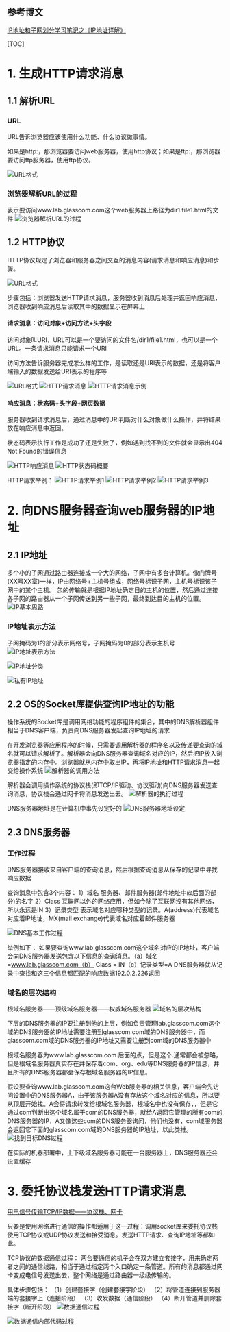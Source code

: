 ## 参考博文
[IP地址和子网划分学习笔记之《IP地址详解》](https://blog.51cto.com/6930123/2112403)

[TOC]

# 1. 生成HTTP请求消息
## 1.1 解析URL
### URL
URL告诉浏览器应该使用什么功能、什么协议做事情。

如果是http:，那浏览器要访问web服务器，使用http协议；如果是ftp:，那浏览器要访问ftp服务器，使用ftp协议。

![URL格式](./pic/web浏览器_URL格式.png)

### 浏览器解析URL的过程
表示要访问www.lab.glasscom.com这个web服务器上路径为dir1.file1.html的文件
![浏览器解析URL的过程](./pic/web浏览器_浏览器解析URL的过程.png)


## 1.2 HTTP协议
HTTP协议规定了浏览器和服务器之间交互的消息内容(请求消息和响应消息)和步骤。

![URL格式](./pic/web浏览器_HTTP基本思路.png)

步骤包括：浏览器发送HTTP请求消息，服务器收到消息后处理并返回响应消息，浏览器收到响应消息后读取其中的数据显示在屏幕上

#### 请求消息：访问对象+访问方法+头字段
访问对象叫URI，URL可以是一个要访问的文件名/dir1/file1.html，也可以是一个URL。一条请求消息只能请求一个URI

访问方法告诉服务器完成怎么样的工作，是读取还是URI表示的数据，还是将客户端输入的数据发送给URI表示的程序等

![URL格式](./pic/web浏览器_HTTP请求方法.png)
![HTTP请求消息](./pic/web浏览器_HTTP请求消息.png)
![HTTP请求消息示例](./pic/web浏览器_HTTP请求消息示例.png)

#### 响应消息：状态码+头字段+网页数据
服务器收到请求消息后，通过消息中的URI判断对什么对象做什么操作，并将结果放在响应消息中返回。

状态码表示执行工作是成功了还是失败了，例如遇到找不到的文件就会显示出404 Not Found的错误信息

![HTTP响应消息](./pic/web浏览器_HTTP响应消息.png)
![HTTP状态码概要](./pic/web浏览器_HTTP状态码概要.png)

HTTP请求举例：
![HTTP请求举例1](./pic/web浏览器_HTTP请求举例1.png)
![HTTP请求举例2](./pic/web浏览器_HTTP请求举例2.png)
![HTTP请求举例3](./pic/web浏览器_HTTP请求举例3.png)

# 2. 向DNS服务器查询web服务器的IP地址
## 2.1 IP地址
多个小的子网通过路由器连接成一个大的网络，子网中有多台计算机。像门牌号(XX号XX室)一样，IP由网络号+主机号组成，网络号标识子网，主机号标识该子网中的某个主机。
包的传输就是根据IP地址确定目的主机的位置，然后通过连接各子网的路由器从一个子网传送到另一些子网，最终到达目的主机的位置。
![IP基本思路](./pic/web浏览器_IP基本思路.png)

### IP地址表示方法
子网掩码为1的部分表示网络号，子网掩码为0的部分表示主机号
![IP地址表示方法](./pic/web浏览器_IP地址表示方法.png)

![IP地址分类](./pic/web浏览器_IP地址分类.png)

![私有IP地址](./pic/web浏览器_私有IP地址.png)

## 2.2 OS的Socket库提供查询IP地址的功能
操作系统的Socket库是调用网络功能的程序组件的集合，其中的DNS解析器组件相当于DNS客户端，负责向DNS服务器发起查询IP地址的请求


在开发浏览器等应用程序的时候，只需要调用解析器的程序名以及传递要查询的域名就可以请求解析了。解析器会向DNS服务器查询域名对应的IP，然后把IP放入浏览器指定的内存中。浏览器就从内存中取出IP，再将IP地址和HTTP请求消息一起交给操作系统
![解析器的调用方法](./pic/web浏览器_解析器的调用方法.png)

解析器会调用操作系统的协议栈(即TCP/IP驱动、协议驱动)向DNS服务器发送查询消息，协议栈会通过网卡将消息发送出去。
![解析器的执行过程](./pic/web浏览器_解析器的执行过程.png)

DNS服务器地址是在计算机中事先设定好的
![DNS服务器地址设定](./pic/web浏览器_DNS服务器地址设定.png)

## 2.3 DNS服务器
### 工作过程
DNS服务器接收来自客户端的查询消息，然后根据查询消息从保存的记录中寻找响应数据

查询消息中包含3个内容：
1）域名
服务器、邮件服务器(邮件地址中@后面的部分)的名字
2）Class
互联网以外的网络应用，但如今除了互联网没有其他网络，所以永远是IN
3）记录类型
表示域名对应哪种类型的记录。A(address)代表域名对应着IP地址，MX(mail exchange)代表域名对应着邮件服务器

![DNS基本工作过程](./pic/web浏览器_DNS基本工作过程.png)

举例如下：
如果要查询www.lab.glasscom.com这个域名对应的IP地址，客户端会向DNS服务器发送包含以下信息的查询消息。（a）域名=www.lab.glasscom.com（b） Class = IN（c）记录类型=A
DNS服务器就从记录中查找和这三个信息都匹配的响应数据192.0.2.226返回

### 域名的层次结构
根域名服务器——顶级域名服务器——权威域名服务器
![域名的层次结构](./pic/web浏览器_域名的层次结构.png)

下层的DNS服务器的IP要注册到他的上层，例如负责管理lab.glasscom.com这个域的DNS服务器的IP地址需要注册到glasscom.com域的DNS服务器中，而glasscom.com域的DNS服务器的IP地址又需要注册到com域的DNS服务器中

根域名服务器为www.lab.glasscom.com.后面的点，但是这个.通常都会被忽略，但是根域名服务器真实存在并保存着com、org、edu等DNS服务器的IP信息，并且所有的DNS服务器都会保存根域名服务器的IP信息。


假设要查询www.lab.glasscom.com这台Web服务器的相关信息，客户端会先访问设置中的DNS服务器A，由于该服务器A没有存放这个域名对应的信息，所以要从顶层开始找。A会将请求转发给根域名服务器，根域名中也没有保存，，但是它通过com判断出这个域名属于com的DNS服务器，就给A返回它管理的所有com的DNS服务器的IP，A又像这些com的DNS服务器询问，他们也没有，com域服务器会返回它下面的glasscom.com域的DNS服务器的IP地址，以此类推。
![找到目标DNS过程](./pic/web浏览器_找到目标DNS过程.png)

在实际的机器部署中，上下级域名服务器可能在一台服务器上，DNS服务器还会设置缓存

# 3. 委托协议栈发送HTTP请求消息
[用电信号传输TCP/IP数据——协议栈、网卡](./协议栈、网卡.md)

只要是使用网络进行通信的操作都适用于这一过程：调用socket库来委托协议栈使用TCP协议或UDP协议发送和接受消息。发送HTTP请求、查询IP地址等都如此。

TCP协议的数据通信过程：
两台要通信的机子会在双方建立套接字，用来确定两者之间的通信线路，相当于通过指定两个入口确定一条管道。所有的消息都通过网卡变成电信号发送出去，整个网络是通过路由器一级级传输的。

具体步骤包括：
（1）创建套接字（创建套接字阶段）
（2）将管道连接到服务器端的套接字上（连接阶段）
（3）收发数据（通信阶段）
（4）断开管道并删除套接字（断开阶段）
![数据通信过程](./pic/web浏览器_数据通信过程.png)

![数据通信内部代码过程](./pic/web浏览器_数据通信内部代码过程.png)